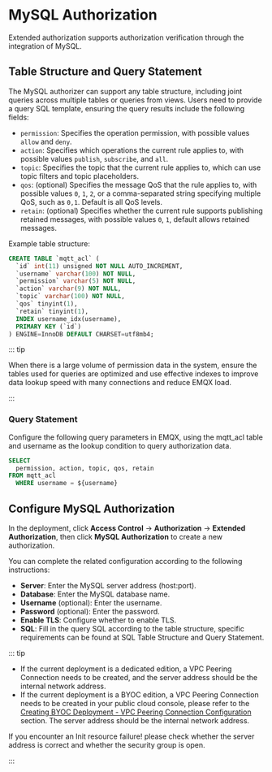 # MySQL Authorization

Extended authorization supports authorization verification through the integration of MySQL.

## Table Structure and Query Statement

The MySQL authorizer can support any table structure, including joint queries across multiple tables or queries from views. Users need to provide a query SQL template, ensuring the query results include the following fields:

- `permission`: Specifies the operation permission, with possible values `allow` and `deny`.
- `action`: Specifies which operations the current rule applies to, with possible values `publish`, `subscribe`, and `all`.
- `topic`: Specifies the topic that the current rule applies to, which can use topic filters and topic placeholders.
- `qos`: (optional) Specifies the message QoS that the rule applies to, with possible values `0`, `1`, `2`, or a comma-separated string specifying multiple QoS, such as `0,1`. Default is all QoS levels.
- `retain`: (optional) Specifies whether the current rule supports publishing retained messages, with possible values `0`, `1`, default allows retained messages.

Example table structure:

```sql
CREATE TABLE `mqtt_acl` (
  `id` int(11) unsigned NOT NULL AUTO_INCREMENT,
  `username` varchar(100) NOT NULL,
  `permission` varchar(5) NOT NULL,
  `action` varchar(9) NOT NULL,
  `topic` varchar(100) NOT NULL,
  `qos` tinyint(1),
  `retain` tinyint(1),
  INDEX username_idx(username),
  PRIMARY KEY (`id`)
) ENGINE=InnoDB DEFAULT CHARSET=utf8mb4;
```

::: tip

When there is a large volume of permission data in the system, ensure the tables used for queries are optimized and use effective indexes to improve data lookup speed with many connections and reduce EMQX load. 

:::

### Query Statement

Configure the following query parameters in EMQX, using the mqtt_acl table and username as the lookup condition to query authorization data.

```sql
SELECT 
  permission, action, topic, qos, retain 
FROM mqtt_acl 
  WHERE username = ${username}
```

## Configure MySQL Authorization

In the deployment, click **Access Control** -> **Authorization** -> **Extended Authorization**, then click **MySQL Authorization** to create a new authorization.

You can complete the related configuration according to the following instructions:

- **Server**: Enter the MySQL server address (host:port).
- **Database**: Enter the MySQL database name.
- **Username** (optional): Enter the username.
- **Password** (optional): Enter the password.
- **Enable TLS**: Configure whether to enable TLS.
- **SQL**: Fill in the query SQL according to the table structure, specific requirements can be found at SQL Table Structure and Query Statement.

::: tip

- If the current deployment is a dedicated edition, a VPC Peering Connection needs to be created, and the server address should be the internal network address.
- If the current deployment is a BYOC edition, a VPC Peering Connection needs to be created in your public cloud console, please refer to the [Creating BYOC Deployment - VPC Peering Connection Configuration](../create/byoc.md#vpc-peering-connection-configuration) section. The server address should be the internal network address.

If you encounter an Init resource failure! please check whether the server address is correct and whether the security group is open. 

:::